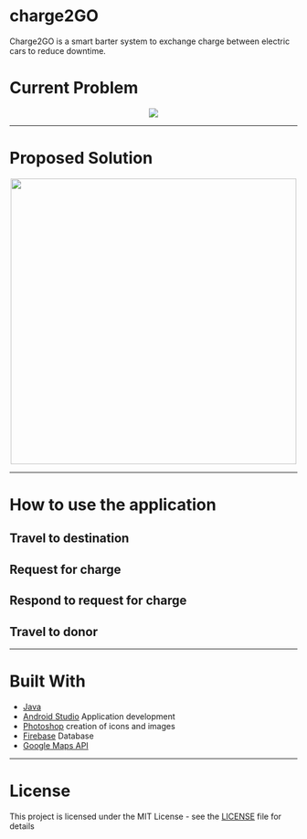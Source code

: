 # charge2GO

Charge2GO is a smart barter system to exchange charge between electric cars to reduce downtime.

# Current Problem

<p align="center">
  <img src="https://github.com/hashbangers/charge2GO/blob/master/screenshots/problem_map.png">
</p>

---

# Proposed Solution

<p align="center">
  <img src="https://github.com/hashbangers/charge2GO/blob/master/screenshots/solution_map.png" width="500">
</p>

---

# How to use the application

## Travel to destination

## Request for charge

## Respond to request for charge

## Travel to donor

---

# Built With

* [Java](https://java.com/en/) 
* [Android Studio](https://developer.android.com/index.html) Application development
* [Photoshop](www.adobe.com/Photoshop) creation of icons and images
* [Firebase](https://firebase.google.com) Database 
* [Google Maps API](https://developers.google.com/maps) 

---

# License

This project is licensed under the MIT License - see the [LICENSE](LICENSE) file for details




